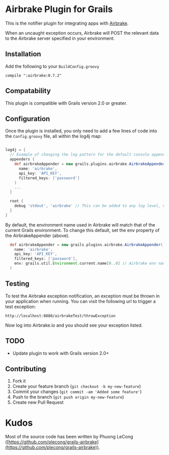 # Airbrake Plugin for Grails

This is the notifier plugin for integrating apps with [Airbrake](http://airbrake.io).

When an uncaught exception occurs, Airbrake will POST the relevant data to the Airbrake server specified in your environment.

## Installation

Add the following to your `BuildConfig.groovy`

```
compile ":airbrake:0.7.2"
```

## Compatability

This plugin is compatible with Grails version 2.0 or greater.

## Configuration

Once the plugin is installed, you only need to add a few lines of code into the `Config.groovy` file, all within the log4j map:

```groovy

log4j = {
  // Example of changing the log pattern for the default console appender:
  appenders {
    def airbrakeAppender = new grails.plugins.airbrake.AirbrakeAppender (
      name: 'airbrake',
      api_key: 'API_KEY',
      filtered_keys: ['password']
    )
    ...
  }

  root {
    debug 'stdout', 'airbrake' // This can be added to any log level, not only 'debug'
  }
}
```
By default, the environment name used in Airbrake will match that of the current Grails environment. To change this default, set the env property of the AirbrakeAppender (above).

```groovy
  def airbrakeAppender = new grails.plugins.airbrake.AirbrakeAppender(
    name: 'airbrake',
    api_key: 'API_KEY',
    filtered_keys: ['password'],
    env: grails.util.Environment.current.name[0..0] // Airbrake env name changed from default value of Development/Test/Production to D/T/P
  )
``` 

## Testing

To test the Airbrake exception notification, an exception must be thrown in your application when running. You can visit the following url to trigger a test exception:

```
http://localhost:8080/airbrakeTest/throwException
```

Now log into Airbrake.io and you should see your exception listed.

## TODO

* Update plugin to work with Grails version 2.0+

## Contributing

1. Fork it
2. Create your feature branch (`git checkout -b my-new-feature`)
3. Commit your changes (`git commit -am 'Added some feature'`)
4. Push to the branch (`git push origin my-new-feature`)
5. Create new Pull Request

# Kudos

Most of the source code has been written by Phuong LeCong ([https://github.com/plecong/grails-airbrake](https://github.com/plecong/grails-airbrake)).

